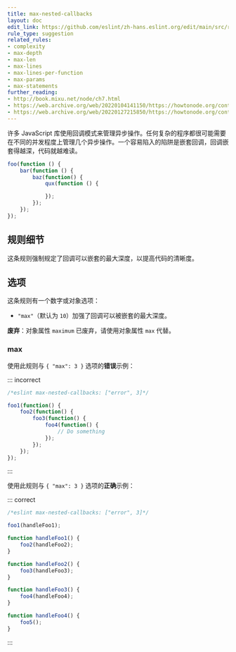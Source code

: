 ```yaml
---
title: max-nested-callbacks
layout: doc
edit_link: https://github.com/eslint/zh-hans.eslint.org/edit/main/src/rules/max-nested-callbacks.md
rule_type: suggestion
related_rules:
- complexity
- max-depth
- max-len
- max-lines
- max-lines-per-function
- max-params
- max-statements
further_reading:
- http://book.mixu.net/node/ch7.html
- https://web.archive.org/web/20220104141150/https://howtonode.org/control-flow
- https://web.archive.org/web/20220127215850/https://howtonode.org/control-flow-part-ii
---
```


许多 JavaScript 库使用回调模式来管理异步操作。任何复杂的程序都很可能需要在不同的并发程度上管理几个异步操作。一个容易陷入的陷阱是嵌套回调，回调嵌套得越深，代码就越难读。

```js
foo(function () {
    bar(function () {
        baz(function() {
            qux(function () {

            });
        });
    });
});
```

## 规则细节

这条规则强制规定了回调可以嵌套的最大深度，以提高代码的清晰度。

## 选项

这条规则有一个数字或对象选项：

* `"max"`（默认为 `10`）加强了回调可以被嵌套的最大深度。

**废弃**：对象属性 `maximum` 已废弃，请使用对象属性 `max` 代替。

### max

使用此规则与 `{ "max": 3 }` 选项的**错误**示例：

::: incorrect

```js
/*eslint max-nested-callbacks: ["error", 3]*/

foo1(function() {
    foo2(function() {
        foo3(function() {
            foo4(function() {
                // Do something
            });
        });
    });
});
```

:::

使用此规则与 `{ "max": 3 }` 选项的**正确**示例：

::: correct

```js
/*eslint max-nested-callbacks: ["error", 3]*/

foo1(handleFoo1);

function handleFoo1() {
    foo2(handleFoo2);
}

function handleFoo2() {
    foo3(handleFoo3);
}

function handleFoo3() {
    foo4(handleFoo4);
}

function handleFoo4() {
    foo5();
}
```

:::

